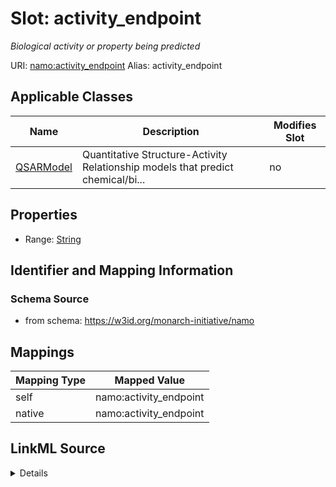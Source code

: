 

# Slot: activity_endpoint 


_Biological activity or property being predicted_





URI: [namo:activity_endpoint](https://w3id.org/monarch-initiative/namo/activity_endpoint)
Alias: activity_endpoint

<!-- no inheritance hierarchy -->





## Applicable Classes

| Name | Description | Modifies Slot |
| --- | --- | --- |
| [QSARModel](QSARModel.md) | Quantitative Structure-Activity Relationship models that predict  chemical/bi... |  no  |






## Properties

* Range: [String](String.md)




## Identifier and Mapping Information






### Schema Source


* from schema: https://w3id.org/monarch-initiative/namo




## Mappings

| Mapping Type | Mapped Value |
| ---  | ---  |
| self | namo:activity_endpoint |
| native | namo:activity_endpoint |




## LinkML Source

<details>
```yaml
name: activity_endpoint
description: Biological activity or property being predicted
from_schema: https://w3id.org/monarch-initiative/namo
rank: 1000
alias: activity_endpoint
owner: QSARModel
domain_of:
- QSARModel
range: string

```
</details>